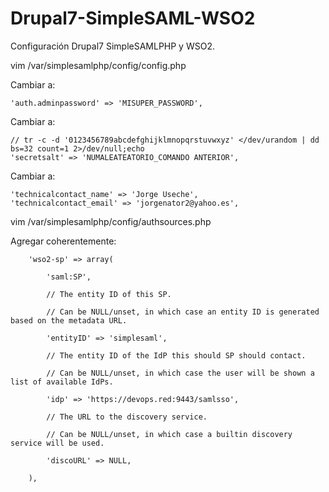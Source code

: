 # Drupal7-SimpleSAML-WSO2
Configuración Drupal7 SimpleSAMLPHP y WSO2.

vim /var/simplesamlphp/config/config.php

Cambiar a:
```
'auth.adminpassword' => 'MISUPER_PASSWORD',
```

Cambiar a:
```
// tr -c -d '0123456789abcdefghijklmnopqrstuvwxyz' </dev/urandom | dd bs=32 count=1 2>/dev/null;echo
'secretsalt' => 'NUMALEATEATORIO_COMANDO ANTERIOR',
```

Cambiar a:
```
'technicalcontact_name' => 'Jorge Useche',
'technicalcontact_email' => 'jorgenator2@yahoo.es',
```

vim /var/simplesamlphp/config/authsources.php

Agregar coherentemente:
```
    'wso2-sp' => array(

        'saml:SP',

        // The entity ID of this SP. 

        // Can be NULL/unset, in which case an entity ID is generated based on the metadata URL. 

        'entityID' => 'simplesaml',

        // The entity ID of the IdP this should SP should contact. 

        // Can be NULL/unset, in which case the user will be shown a list of available IdPs. 

        'idp' => 'https://devops.red:9443/samlsso',

        // The URL to the discovery service. 

        // Can be NULL/unset, in which case a builtin discovery service will be used. 

        'discoURL' => NULL,

    ),
```


